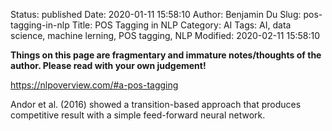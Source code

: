 Status: published
Date: 2020-01-11 15:58:10
Author: Benjamin Du
Slug: pos-tagging-in-nlp
Title: POS Tagging in NLP
Category: AI
Tags: AI, data science, machine lerning, POS tagging, NLP
Modified: 2020-02-11 15:58:10

**Things on this page are fragmentary and immature notes/thoughts of the author. Please read with your own judgement!**

https://nlpoverview.com/#a-pos-tagging

Andor et al. (2016) showed a transition-based approach that produces competitive result with a simple feed-forward neural network.
